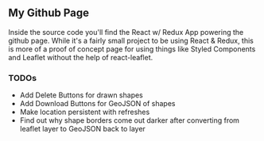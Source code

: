 ## My Github Page

Inside the source code you'll find the React w/ Redux App powering the github page. While it's a fairly small project to be using React & Redux, this is more of a proof of concept page for using things like Styled Components and Leaflet without the help of react-leaflet.

### TODOs

* Add Delete Buttons for drawn shapes
* Add Download Buttons for GeoJSON of shapes
* Make location persistent with refreshes
* Find out why shape borders come out darker after converting from leaflet layer to GeoJSON back to layer
